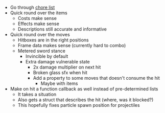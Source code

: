 - Go through [chore list](/docs/tasks/chore_tracker.md)
- Quick round over the items
  - Costs make sense
  - Effects make sense
  - Descriptions still accurate and informative
- Quick round over the moves
  - Hitboxes are in the right positions
  - Frame data makes sense (currently hard to combo)
  - Metered sword stance
    - Invincible by default
    - Extra damage vulnerable state
      - 2x damage multiplier on next hit
      - Broken glass sfx when hit
      - Add a property to some moves that doesn't consume the hit
        - Maybe with items
- Make on hit a function callback as well instead of pre-determined lists
  - It takes a situation
  - Also gets a struct that describes the hit (where, was it blocked?)
  - This hopefully fixes particle spawn position for projectiles
